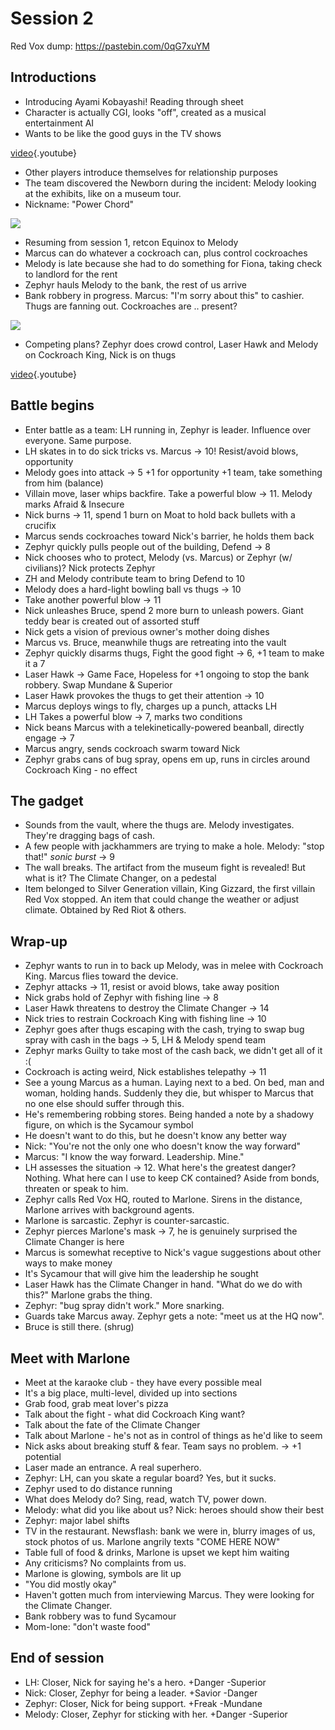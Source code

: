 <!-- TITLE: Session 2 -->
<!-- SUBTITLE: Team vs. Cockroach King. Discovery of the Climate Changer. -->

# Session 2
Red Vox dump: https://pastebin.com/0qG7xuYM

## Introductions

* Introducing Ayami Kobayashi! Reading through sheet
* Character is actually CGI, looks "off", created as a musical entertainment AI
* Wants to be like the good guys in the TV shows

[video](https://www.youtube.com/watch?v=dhYaX01NOfA){.youtube}

* Other players introduce themselves for relationship purposes
* The team discovered the Newborn during the incident: Melody looking at the exhibits, like on a museum tour.
* Nickname: "Power Chord"

![](https://cdn.discordapp.com/attachments/568962590844387354/576911286152069140/lishenna.jpg)

* Resuming from session 1, retcon Equinox to Melody
* Marcus can do whatever a cockroach can, plus control cockroaches
* Melody is late because she had to do something for Fiona, taking check to landlord for the rent
* Zephyr hauls Melody to the bank, the rest of us arrive
* Bank robbery in progress. Marcus: "I'm sorry about this" to cashier. Thugs are fanning out. Cockroaches are .. present?

![](https://cdn.discordapp.com/attachments/572184988272033792/576914204733472788/SPOILER_insectlord.jpg)

* Competing plans? Zephyr does crowd control, Laser Hawk and Melody on Cockroach King, Nick is on thugs

[video](https://www.youtube.com/watch?v=zFuMpYTyRjw){.youtube}

## Battle begins

* Enter battle as a team: LH running in, Zephyr is leader. Influence over everyone. Same purpose.
* LH skates in to do sick tricks vs. Marcus -> 10! Resist/avoid blows, opportunity
* Melody goes into attack -> 5 +1 for opportunity +1 team, take something from him (balance)
* Villain move, laser whips backfire. Take a powerful blow -> 11. Melody marks Afraid & Insecure
* Nick burns -> 11, spend 1 burn on Moat to hold back bullets with a crucifix
* Marcus sends cockroaches toward Nick's barrier, he holds them back
* Zephyr quickly pulls people out of the building, Defend -> 8
* Nick chooses who to protect, Melody (vs. Marcus) or Zephyr (w/ civilians)? Nick protects Zephyr
* ZH and Melody contribute team to bring Defend to 10
* Melody does a hard-light bowling ball vs thugs -> 10
* Take another powerful blow -> 11
* Nick unleashes Bruce, spend 2 more burn to unleash powers. Giant teddy bear is created out of assorted stuff
* Nick gets a vision of previous owner's mother doing dishes
* Marcus vs. Bruce, meanwhile thugs are retreating into the vault
* Zephyr quickly disarms thugs, Fight the good fight -> 6, +1 team to make it a 7
* Laser Hawk -> Game Face, Hopeless for +1 ongoing to stop the bank robbery. Swap Mundane & Superior
* Laser Hawk provokes the thugs to get their attention -> 10
* Marcus deploys wings to fly, charges up a punch, attacks LH
* LH Takes a powerful blow -> 7, marks two conditions
* Nick beans Marcus with a telekinetically-powered beanball, directly engage -> 7
* Marcus angry, sends cockroach swarm toward Nick
* Zephyr grabs cans of bug spray, opens em up, runs in circles around Cockroach King - no effect

## The gadget

* Sounds from the vault, where the thugs are. Melody investigates. They're dragging bags of cash.
* A few people with jackhammers are trying to make a hole. Melody: "stop that!" *sonic burst* -> 9
* The wall breaks. The artifact from the museum fight is revealed! But what is it? The Climate Changer, on a pedestal
* Item belonged to Silver Generation villain, King Gizzard, the first villain Red Vox stopped. An item that could change the weather or adjust climate. Obtained by Red Riot & others.

## Wrap-up

* Zephyr wants to run in to back up Melody, was in melee with Cockroach King. Marcus flies toward the device.
* Zephyr attacks -> 11, resist or avoid blows, take away position
* Nick grabs hold of Zephyr with fishing line -> 8
* Laser Hawk threatens to destroy the Climate Changer -> 14
* Nick tries to restrain Cockroach King with fishing line -> 10
* Zephyr goes after thugs escaping with the cash, trying to swap bug spray with cash in the bags -> 5, LH & Melody spend team
* Zephyr marks Guilty to take most of the cash back, we didn't get all of it :(
* Cockroach is acting weird, Nick establishes telepathy -> 11
* See a young Marcus as a human. Laying next to a bed. On bed, man and woman, holding hands. Suddenly they die, but whisper to Marcus that no one else should suffer through this.
* He's remembering robbing stores. Being handed a note by a shadowy figure, on which is the Sycamour symbol
* He doesn't want to do this, but he doesn't know any better way
* Nick: "You're not the only one who doesn't know the way forward"
* Marcus: "I know the way forward. Leadership. Mine."
* LH assesses the situation -> 12. What here's the greatest danger? Nothing. What here can I use to keep CK contained? Aside from bonds, threaten or speak to him.
* Zephyr calls Red Vox HQ, routed to Marlone. Sirens in the distance, Marlone arrives with background agents.
* Marlone is sarcastic. Zephyr is counter-sarcastic.
* Zephyr pierces Marlone's mask -> 7, he is genuinely surprised the Climate Changer is here
* Marcus is somewhat receptive to Nick's vague suggestions about other ways to make money
* It's Sycamour that will give him the leadership he sought
* Laser Hawk has the Climate Changer in hand. "What do we do with this?" Marlone grabs the thing.
* Zephyr: "bug spray didn't work." More snarking.
* Guards take Marcus away. Zephyr gets a note: "meet us at the HQ now".
* Bruce is still there. (shrug)

## Meet with Marlone

* Meet at the karaoke club - they have every possible meal
* It's a big place, multi-level, divided up into sections
* Grab food, grab meat lover's pizza
* Talk about the fight - what did Cockroach King want?
* Talk about the fate of the Climate Changer
* Talk about Marlone - he's not as in control of things as he'd like to seem
* Nick asks about breaking stuff & fear. Team says no problem. -> +1 potential
* Laser made an entrance. A real superhero.
* Zephyr: LH, can you skate a regular board? Yes, but it sucks.
* Zephyr used to do distance running
* What does Melody do? Sing, read, watch TV, power down.
* Melody: what did you like about us? Nick: heroes should show their best
* Zephyr: major label shifts
* TV in the restaurant. Newsflash: bank we were in, blurry images of us, stock photos of us. Marlone angrily texts "COME HERE NOW"
* Table full of food & drinks, Marlone is upset we kept him waiting
* Any criticisms? No complaints from us.
* Marlone is glowing, symbols are lit up
* "You did mostly okay"
* Haven't gotten much from interviewing Marcus. They were looking for the Climate Changer.
* Bank robbery was to fund Sycamour
* Mom-lone: "don't waste food"

## End of session

* LH: Closer, Nick for saying he's a hero. +Danger -Superior
* Nick: Closer, Zephyr for being a leader. +Savior -Danger
* Zephyr: Closer, Nick for being support. +Freak -Mundane
* Melody: Closer, Zephyr for sticking with her. +Danger -Superior
